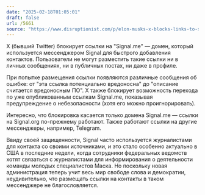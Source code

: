 ```yaml
---
date: "2025-02-18T01:05:01"
draft: false
url: /5661
source: "https://www.disruptionist.com/p/elon-musks-x-blocks-links-to-signal"
---
```


X (бывший Twitter) блокирует ссылки на "Signal.me" — домен, который используется мессенджером Signal для быстрого добавления контактов. Пользователи не могут разместить такие ссылки ни в личных сообщениях, ни в публичных постах, ни даже в профиле.

При попытке размещения ссылки появляются различные сообщения об ошибке: от "эта ссылка потенциально вредоносна" до "описание считается вредоносным ПО". X также блокирует возможность перехода по уже опубликованным ссылкам Signal.me, показывая предупреждение о небезопасности (хотя его можно проигнорировать).

Интересно, что блокировка касается только домена Signal.me — ссылки на Signal.org по-прежнему работают. Также работают ссылки на другие мессенджеры, например, Telegram.

Ввиду своей защищенности, Signal часто используется журналистами для контакта со своими источниками, и это стало особенно актуально в США в последние недели, когда сотрудники федеральных ведомств хотят связаться с журналистами для информирования о деятельности команды молодых специалистов Маска. Но поскольку новая администрация теперь учит весь мир свободе слова и демократии, неудивительно, что размещать ссылки на контакты в таком мессенджере не благословляется.